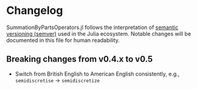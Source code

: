 # Changelog

SummationByPartsOperators.jl follows the interpretation of
[semantic versioning (semver)](https://julialang.github.io/Pkg.jl/dev/compatibility/#Version-specifier-format-1)
used in the Julia ecosystem. Notable changes will be documented in this file
for human readability.


## Breaking changes from v0.4.x to v0.5

- Switch from British English to American English consistently, e.g., `semidiscretise` → `semidiscretize`

